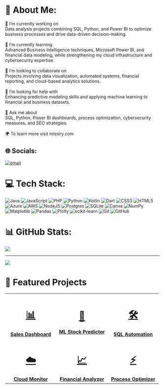 # 💫 About Me:
🔭 I’m currently working on<br>Data analysis projects combining SQL, Python, and Power BI to optimize business processes and drive data-driven decision-making.<br><br>🌱 I’m currently learning<br>Advanced Business Intelligence techniques, Microsoft Power BI, and financial data modeling, while strengthening my cloud infrastructure and cybersecurity expertise.<br><br>👯 I’m looking to collaborate on<br>Projects involving data visualization, automated systems, financial reporting, and cloud-based analytics solutions.<br><br>🤔 I’m looking for help with<br>Enhancing predictive modeling skills and applying machine learning to financial and business datasets.<br><br>💬 Ask me about<br>SQL, Python, Power BI dashboards, process optimization, cybersecurity measures, and SEO strategies.<br><br>🌍 To learn more visit missiry.com


## 🌐 Socials:
[![email](https://img.shields.io/badge/Email-D14836?logo=gmail&logoColor=white)](mailto:ziad@missiry.com) 

# 💻 Tech Stack:
![Java](https://img.shields.io/badge/java-%23ED8B00.svg?style=for-the-badge&logo=openjdk&logoColor=white) ![JavaScript](https://img.shields.io/badge/javascript-%23323330.svg?style=for-the-badge&logo=javascript&logoColor=%23F7DF1E) ![PHP](https://img.shields.io/badge/php-%23777BB4.svg?style=for-the-badge&logo=php&logoColor=white) ![Python](https://img.shields.io/badge/python-3670A0?style=for-the-badge&logo=python&logoColor=ffdd54) ![Kotlin](https://img.shields.io/badge/kotlin-%237F52FF.svg?style=for-the-badge&logo=kotlin&logoColor=white) ![Dart](https://img.shields.io/badge/dart-%230175C2.svg?style=for-the-badge&logo=dart&logoColor=white) ![CSS3](https://img.shields.io/badge/css3-%231572B6.svg?style=for-the-badge&logo=css3&logoColor=white) ![HTML5](https://img.shields.io/badge/html5-%23E34F26.svg?style=for-the-badge&logo=html5&logoColor=white) ![Azure](https://img.shields.io/badge/azure-%230072C6.svg?style=for-the-badge&logo=microsoftazure&logoColor=white) ![AWS](https://img.shields.io/badge/AWS-%23FF9900.svg?style=for-the-badge&logo=amazon-aws&logoColor=white) ![NodeJS](https://img.shields.io/badge/node.js-6DA55F?style=for-the-badge&logo=node.js&logoColor=white) ![Postgres](https://img.shields.io/badge/postgres-%23316192.svg?style=for-the-badge&logo=postgresql&logoColor=white) ![SQLite](https://img.shields.io/badge/sqlite-%2307405e.svg?style=for-the-badge&logo=sqlite&logoColor=white) ![Canva](https://img.shields.io/badge/Canva-%2300C4CC.svg?style=for-the-badge&logo=Canva&logoColor=white) ![NumPy](https://img.shields.io/badge/numpy-%23013243.svg?style=for-the-badge&logo=numpy&logoColor=white) ![Matplotlib](https://img.shields.io/badge/Matplotlib-%23ffffff.svg?style=for-the-badge&logo=Matplotlib&logoColor=black) ![Pandas](https://img.shields.io/badge/pandas-%23150458.svg?style=for-the-badge&logo=pandas&logoColor=white) ![Plotly](https://img.shields.io/badge/Plotly-%233F4F75.svg?style=for-the-badge&logo=plotly&logoColor=white) ![scikit-learn](https://img.shields.io/badge/scikit--learn-%23F7931E.svg?style=for-the-badge&logo=scikit-learn&logoColor=white) ![Git](https://img.shields.io/badge/git-%23F05033.svg?style=for-the-badge&logo=git&logoColor=white) ![GitHub](https://img.shields.io/badge/github-%23121011.svg?style=for-the-badge&logo=github&logoColor=white)
# 📊 GitHub Stats:
![](https://github-readme-stats.vercel.app/api/top-langs/?username=ziadelmissiry&theme=dark&hide_border=false&include_all_commits=true&count_private=true&layout=compact)

---
[![](https://visitcount.itsvg.in/api?id=ziadelmissiry&icon=0&color=0)](https://visitcount.itsvg.in)

<!-- Proudly created with GPRM ( https://gprm.itsvg.in ) -->

# 🚀 Featured Projects

<table width="100%">
  <tr>
    <td align="center" width="33%">
      <a href="https://github.com/ziadelmissiry/sales-dashboard">
        <h1>📊</h1>
        <div><strong>Sales Dashboard</strong></div>
      </a>
    </td>
    <td align="center" width="33%">
      <a href="https://github.com/ziadelmissiry/ml-stock-predictor">
        <h1>🤖</h1>
        <div><strong>ML Stock Predictor</strong></div>
      </a>
    </td>
    <td align="center" width="33%">
      <a href="https://github.com/ziadelmissiry/sql-automation-tool">
        <h1>🛠</h1>
        <div><strong>SQL Automation</strong></div>
      </a>
    </td>
  </tr>
  <tr>
    <td align="center" width="33%">
      <a href="https://github.com/ziadelmissiry/cloud-monitor">
        <h1>☁️</h1>
        <div><strong>Cloud Monitor</strong></div>
      </a>
    </td>
    <td align="center" width="33%">
      <a href="https://github.com/ziadelmissiry/financial-analyzer">
        <h1>📈</h1>
        <div><strong>Financial Analyzer</strong></div>
      </a>
    </td>
    <td align="center" width="33%">
      <a href="https://github.com/ziadelmissiry/process-optimizer">
        <h1>⚡</h1>
        <div><strong>Process Optimizer</strong></div>
      </a>
    </td>
  </tr>
</table>

